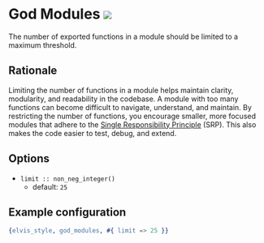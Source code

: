 # God Modules ![](https://img.shields.io/badge/BEAM-yes-orange)

The number of exported functions in a module should be limited to a maximum threshold.

## Rationale

Limiting the number of functions in a module helps maintain clarity, modularity, and readability
in the codebase. A module with too many functions can become difficult to navigate, understand,
and maintain. By restricting the number of functions, you encourage smaller, more focused modules
that adhere to the [Single Responsibility Principle](https://en.wikipedia.org/wiki/Single-responsibility_principle)
(SRP). This also makes the code easier to test, debug, and extend.

## Options

- `limit :: non_neg_integer()`
  - default: `25`

## Example configuration

```erlang
{elvis_style, god_modules, #{ limit => 25 }}
```
